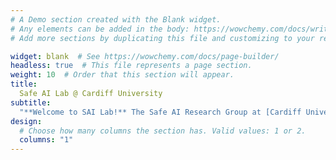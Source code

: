 ```yaml
---
# A Demo section created with the Blank widget.
# Any elements can be added in the body: https://wowchemy.com/docs/writing-markdown-latex/
# Add more sections by duplicating this file and customizing to your requirements.

widget: blank  # See https://wowchemy.com/docs/page-builder/
headless: true  # This file represents a page section.
weight: 10  # Order that this section will appear.
title: 
  Safe AI Lab @ Cardiff University
subtitle:
  "**Welcome to SAI Lab!** The Safe AI Research Group at [Cardiff University](https://www.cardiff.ac.uk/)"
design:
  # Choose how many columns the section has. Valid values: 1 or 2.
  columns: "1"
---
```

<div style="width: 100%; overflow: hidden;">

<!-- <div style="width:70%; float: left;">

<center>{{< figure src="group_pic.png" caption="Team Members" >}}</center> -->

<!-- **Natural Language Processing** (NLP) is a subfield of **Artificial Intelligence** concerned with how computers deal with language.
NLP is a growing global industry with many active research directions.
In CardiffNLP, we work on various aspects of **theoretical and applied NLP**.
We believe that **NLP is interdisciplinary** in nature, and that is why we are interested in both **developing NLP technologies** and **involving domain experts** who can bring the field forward, and **enable impact** in applications that matter.

We conduct [active research](research) in diverse NLP topics such as lexical semantics, commonsense reasoning, multilinguality, downstream and social NLP applications (e.g. health, social media) and many others.
Check our [team members' websites](people) and [publications](publication) to find out more!   -->
<!-- </div> -->

<div style="margin-left: 960px;">
<a class="twitter-timeline" href="https://twitter.com/Safe_AI_CU?ref_src=twsrc%5Etfw">Tweets by Safe_AI_CU</a> <script async src="https://platform.twitter.com/widgets.js" charset="utf-8"></script>
</div>

</div>
